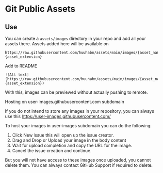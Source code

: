 Git Public Assets
======

## Use
You can create a `assets/images` directory in your repo and add all your assets there. Assets added here will be available on
```
https://raw.githubusercontent.com/huuhabn/assets/main/images/{asset_name}.{asset_extension}
```

Add to README
```
![Alt text](https://raw.githubusercontent.com/huuhabn/assets/main/images/{asset_name}.{asset_extension})
```
With this, images can be previewed without actually pushing to remote.

Hosting on user-images.githubusercontent.com subdomain

If you do not intend to store any images in your repository, you can always use this https://user-images.githubusercontent.com/

To host your images in user-images subdomain you can do the following

1. Click New Issue this will open up the issue creator.
2. Drag and Drop or Upload your image in the body content
3. Wait for upload completion and copy the URL for the image.
4. Cancel the issue creation and continue.

But you will not have access to these images once uploaded, you cannot delete them. You can always contact GitHub Support if required to delete.
